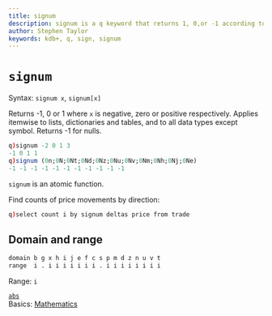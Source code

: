 ```yaml
---
title: signum
description: signum is a q keyword that returns 1, 0,or -1 according to the sign of its argument.
author: Stephen Taylor
keywords: kdb+, q, sign, signum
---
```

# `signum`




Syntax: `signum x`, `signum[x]` 

Returns -1, 0 or 1 where `x` is negative, zero or positive respectively. Applies itemwise to lists, dictionaries and tables, and to all data types except symbol. Returns -1 for nulls. 
```q
q)signum -2 0 1 3
-1 0 1 1
q)signum (0n;0N;0Nt;0Nd;0Nz;0Nu;0Nv;0Nm;0Nh;0Nj;0Ne)
-1 -1 -1 -1 -1 -1 -1 -1 -1 -1 -1
```

`signum` is an atomic function. 

<!-- FIXME Examples for dictionaries and tables -->

Find counts of price movements by direction:

```q
q)select count i by signum deltas price from trade
```


## Domain and range

```txt
domain b g x h i j e f c s p m d z n u v t
range  i . i i i i i i i . i i i i i i i i
```

Range: `i`


<i class="far fa-hand-point-right"></i> 
[`abs`](abs.md)  
Basics: [Mathematics](../basics/math.md)